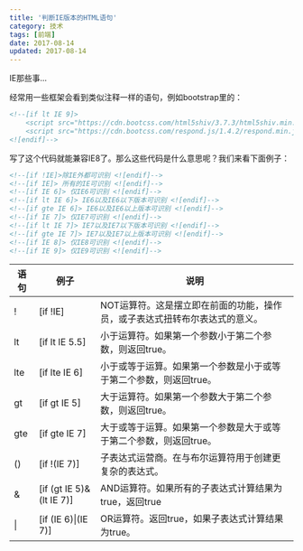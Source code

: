 ```yaml
---
title: '判断IE版本的HTML语句'
category: 技术
tags: [前端]
date: 2017-08-14
updated: 2017-08-14
---
```


IE那些事...

<!-- more -->
经常用一些框架会看到类似注释一样的语句，例如bootstrap里的：

```html
<!--[if lt IE 9]>
    <script src="https://cdn.bootcss.com/html5shiv/3.7.3/html5shiv.min.js"></script>
    <script src="https://cdn.bootcss.com/respond.js/1.4.2/respond.min.js"></script>
<![endif]-->
```

写了这个代码就能兼容IE8了。那么这些代码是什么意思呢？我们来看下面例子：

```html
<!--[if !IE]>除IE外都可识别 <![endif]-->
<!--[if IE]> 所有的IE可识别 <![endif]-->
<!--[if IE 6]> 仅IE6可识别 <![endif]-->
<!--[if lt IE 6]> IE6以及IE6以下版本可识别 <![endif]-->
<!--[if gte IE 6]> IE6以及IE6以上版本可识别 <![endif]-->
<!--[if IE 7]> 仅IE7可识别 <![endif]-->
<!--[if lt IE 7]> IE7以及IE7以下版本可识别 <![endif]-->
<!--[if gte IE 7]> IE7以及IE7以上版本可识别 <![endif]-->
<!--[if IE 8]> 仅IE8可识别 <![endif]-->
<!--[if IE 9]> 仅IE9可识别 <![endif]-->
```

| 语句   | 例子                     | 说明                                                                        |
| ------ | ------------------------ | --------------------------------------------------------------------------- |
| !      | [if !IE]                 | NOT运算符。这是摆立即在前面的功能，操作员，或子表达式扭转布尔表达式的意义。 |
| lt     | [if lt IE 5.5]           | 小于运算符。如果第一个参数小于第二个参数，则返回true。                      |
| lte    | [if lte IE 6]            | 小于或等于运算。如果第一个参数是小于或等于第二个参数，则返回true。          |
| gt     | [if gt IE 5]             | 大于运算符。如果第一个参数大于第二个参数，则返回true。                      |
| gte    | [if gte IE 7]            | 大于或等于运算。如果第一个参数是大于或等于第二个参数，则返回true。          |
| ()     | [if !(IE 7)]             | 子表达式运营商。在与布尔运算符用于创建更复杂的表达式。                      |
| &      | [if (gt IE 5)&(lt IE 7)] | AND运算符。如果所有的子表达式计算结果为true，返回true                       |
| &#124; | [if (IE 6)&#124;(IE 7)]  | OR运算符。返回true，如果子表达式计算结果为true。                            |